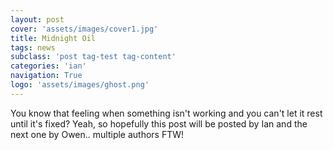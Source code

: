 ```yaml
---
layout: post
cover: 'assets/images/cover1.jpg'
title: Midnight Oil
tags: news
subclass: 'post tag-test tag-content'
categories: 'ian'
navigation: True
logo: 'assets/images/ghost.png'
---
```


You know that feeling when something isn't working and you can't let it rest until it's fixed?  Yeah, so hopefully this post will be posted by Ian and the next one by Owen.. multiple authors FTW!